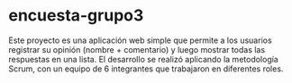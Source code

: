 # encuesta-grupo3

Este proyecto es una aplicación web simple que permite a los usuarios registrar su opinión (nombre + comentario) y luego mostrar todas las respuestas en una lista.
El desarrollo se realizó aplicando la metodología Scrum, con un equipo de 6 integrantes que trabajaron en diferentes roles.
